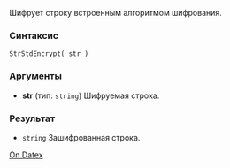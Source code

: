 Шифрует строку встроенным алгоритмом шифрования.

### Синтаксис
`StrStdEncrypt( str )`
### Аргументы
- **str** (тип: `string`)
    Шифруемая строка.

### Результат
- `string`
    Зашифрованная строка.

[On Datex](http://docs.datex.ru/article.htm?id=7172076235998782798)